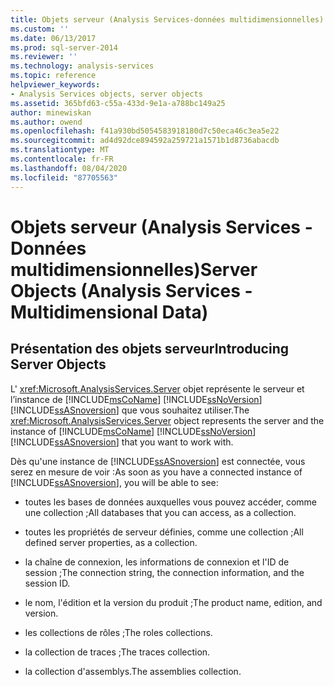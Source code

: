 ```yaml
---
title: Objets serveur (Analysis Services-données multidimensionnelles) | Microsoft Docs
ms.custom: ''
ms.date: 06/13/2017
ms.prod: sql-server-2014
ms.reviewer: ''
ms.technology: analysis-services
ms.topic: reference
helpviewer_keywords:
- Analysis Services objects, server objects
ms.assetid: 365bfd63-c55a-433d-9e1a-a788bc149a25
author: minewiskan
ms.author: owend
ms.openlocfilehash: f41a930bd5054583918180d7c50eca46c3ea5e22
ms.sourcegitcommit: ad4d92dce894592a259721a1571b1d8736abacdb
ms.translationtype: MT
ms.contentlocale: fr-FR
ms.lasthandoff: 08/04/2020
ms.locfileid: "87705563"
---
```

# <a name="server-objects-analysis-services---multidimensional-data"></a><span data-ttu-id="9f533-102">Objets serveur (Analysis Services - Données multidimensionnelles)</span><span class="sxs-lookup"><span data-stu-id="9f533-102">Server Objects (Analysis Services - Multidimensional Data)</span></span>
    
## <a name="introducing-server-objects"></a><span data-ttu-id="9f533-103">Présentation des objets serveur</span><span class="sxs-lookup"><span data-stu-id="9f533-103">Introducing Server Objects</span></span>  
 <span data-ttu-id="9f533-104">L' <xref:Microsoft.AnalysisServices.Server> objet représente le serveur et l’instance de [!INCLUDE[msCoName](../../../includes/msconame-md.md)] [!INCLUDE[ssNoVersion](../../../includes/ssnoversion-md.md)] [!INCLUDE[ssASnoversion](../../../includes/ssasnoversion-md.md)] que vous souhaitez utiliser.</span><span class="sxs-lookup"><span data-stu-id="9f533-104">The <xref:Microsoft.AnalysisServices.Server> object represents the server and the instance of [!INCLUDE[msCoName](../../../includes/msconame-md.md)] [!INCLUDE[ssNoVersion](../../../includes/ssnoversion-md.md)] [!INCLUDE[ssASnoversion](../../../includes/ssasnoversion-md.md)] that you want to work with.</span></span>  
  
 <span data-ttu-id="9f533-105">Dès qu'une instance de [!INCLUDE[ssASnoversion](../../../includes/ssasnoversion-md.md)] est connectée, vous serez en mesure de voir :</span><span class="sxs-lookup"><span data-stu-id="9f533-105">As soon as you have a connected instance of [!INCLUDE[ssASnoversion](../../../includes/ssasnoversion-md.md)], you will be able to see:</span></span>  
  
-   <span data-ttu-id="9f533-106">toutes les bases de données auxquelles vous pouvez accéder, comme une collection ;</span><span class="sxs-lookup"><span data-stu-id="9f533-106">All databases that you can access, as a collection.</span></span>  
  
-   <span data-ttu-id="9f533-107">toutes les propriétés de serveur définies, comme une collection ;</span><span class="sxs-lookup"><span data-stu-id="9f533-107">All defined server properties, as a collection.</span></span>  
  
-   <span data-ttu-id="9f533-108">la chaîne de connexion, les informations de connexion et l'ID de session ;</span><span class="sxs-lookup"><span data-stu-id="9f533-108">The connection string, the connection information, and the session ID.</span></span>  
  
-   <span data-ttu-id="9f533-109">le nom, l'édition et la version du produit ;</span><span class="sxs-lookup"><span data-stu-id="9f533-109">The product name, edition, and version.</span></span>  
  
-   <span data-ttu-id="9f533-110">les collections de rôles ;</span><span class="sxs-lookup"><span data-stu-id="9f533-110">The roles collections.</span></span>  
  
-   <span data-ttu-id="9f533-111">la collection de traces ;</span><span class="sxs-lookup"><span data-stu-id="9f533-111">The traces collection.</span></span>  
  
-   <span data-ttu-id="9f533-112">la collection d'assemblys.</span><span class="sxs-lookup"><span data-stu-id="9f533-112">The assemblies collection.</span></span>  
  
  
